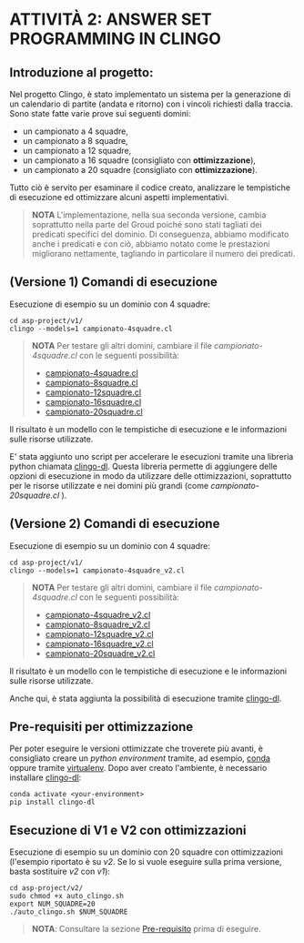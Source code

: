 # ATTIVITÀ 2: ANSWER SET PROGRAMMING IN CLINGO

## Introduzione al progetto:
Nel progetto Clingo, è stato implementato un sistema per la generazione di un calendario di partite (andata e ritorno) con i vincoli richiesti dalla traccia.
Sono state fatte varie prove sui seguenti domini:
- un campionato a 4 squadre,
- un campionato a 8 squadre,
- un campionato a 12 squadre,
- un campionato a 16 squadre (consigliato con **ottimizzazione**),
- un campionato a 20 squadre (consigliato con **ottimizzazione**).

Tutto ciò è servito per esaminare il codice creato, analizzare le tempistiche di esecuzione ed ottimizzare alcuni aspetti implementativi.

>__NOTA__ L'implementazione, nella sua seconda versione, cambia soprattutto nella parte del Groud poiché sono stati tagliati dei predicati specifici del dominio. Di conseguenza, abbiamo modificato anche i predicati e con ciò, abbiamo notato come le prestazioni migliorano nettamente, tagliando in particolare il numero dei predicati.

## (Versione 1) Comandi di esecuzione

Esecuzione di esempio su un dominio con 4 squadre:

```shell
cd asp-project/v1/
clingo --models=1 campionato-4squadre.cl 
```

>__NOTA__ Per testare gli altri domini, cambiare il file *campionato-4squadre.cl* con le seguenti possibilità:
>
> - [campionato-4squadre.cl](./v1/campionato-4squadre.cl)
> - [campionato-8squadre.cl](./v1/campionato-8squadre.cl)
> - [campionato-12squadre.cl](./v1/campionato-12squadre.cl)
> - [campionato-16squadre.cl](./v1/campionato-16squadre.cl)
> - [campionato-20squadre.cl](./v1/campionato-20squadre.cl)

Il risultato è un modello con le tempistiche di esecuzione e le informazioni sulle risorse utilizzate.

E' stata aggiunto uno script per accelerare le esecuzioni tramite una libreria python chiamata [clingo-dl](https://github.com/potassco/clingo-dl/blob/master/INSTALL.md).
Questa libreria permette di aggiungere delle opzioni di esecuzione in modo da utilizzare delle ottimizzazioni,
soprattutto per le risorse utilizzate e nei domini più grandi (come *campionato-20squadre.cl* ).

## (Versione 2) Comandi di esecuzione

Esecuzione di esempio su un dominio con 4 squadre:

```shell
cd asp-project/v1/
clingo --models=1 campionato-4squadre_v2.cl 
```

>__NOTA__ Per testare gli altri domini, cambiare il file *campionato-4squadre.cl* con le seguenti possibilità:
>
> - [campionato-4squadre_v2.cl](./v2/campionato-4squadre_v2.cl)
> - [campionato-8squadre_v2.cl](./v2/campionato-8squadre_v2.cl)
> - [campionato-12squadre_v2.cl](./v2/campionato-12squadre_v2.cl)
> - [campionato-16squadre_v2.cl](./v2/campionato-16squadre_v2.cl)
> - [campionato-20squadre_v2.cl](./v2/campionato-20squadre_v2.cl)

Il risultato è un modello con le tempistiche di esecuzione e le informazioni sulle risorse utilizzate.

Anche qui, è stata aggiunta la possibilità di esecuzione tramite [clingo-dl](https://github.com/potassco/clingo-dl/blob/master/INSTALL.md).

## Pre-requisiti per ottimizzazione

Per poter eseguire le versioni ottimizzate che troverete più avanti, è consigliato creare un *python environment* tramite, ad esempio, [conda](https://conda.io/projects/conda/en/latest/user-guide/install/linux.html) oppure tramite [virtualenv](https://virtualenv.pypa.io/en/latest/installation.html).
Dopo aver creato l'ambiente, è necessario installare [clingo-dl](https://github.com/potassco/clingo-dl/blob/master/INSTALL.md):

```shell
conda activate <your-environment>
pip install clingo-dl
```

## Esecuzione di V1 e V2 con ottimizzazioni

Esecuzione di esempio su un dominio con 20 squadre con ottimizzazioni (l'esempio riportato è su *v2*. Se lo si vuole eseguire sulla prima versione, basta sostituire *v2* con *v1*):

```shell
cd asp-project/v2/
sudo chmod +x auto_clingo.sh
export NUM_SQUADRE=20
./auto_clingo.sh $NUM_SQUADRE
```

>__NOTA__: Consultare la sezione [Pre-requisito](#pre-requisiti-per-ottimizzazione) prima di eseguire.
